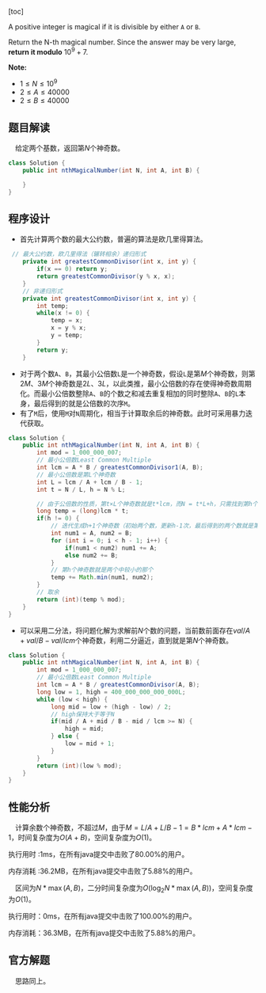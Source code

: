 [toc]

A positive integer is magical if it is divisible by either `A` or `B`.

Return the N-th magical number.  Since the answer may be very large, **return it modulo** $10^9 + 7$.



**Note:**

* $1 \le N \le 10^9$
* $2 \le A \le 40000$
* $2 \le B \le 40000$



## 题目解读

&emsp;给定两个基数，返回第$N$个神奇数。

```java
class Solution {
    public int nthMagicalNumber(int N, int A, int B) {

    }
}
```

## 程序设计

* 首先计算两个数的最大公约数，普遍的算法是欧几里得算法。

```java
 // 最大公约数，欧几里得法（辗转相余）递归形式
    private int greatestCommonDivisor(int x, int y) {
        if(x == 0) return y;
        return greatestCommonDivisor(y % x, x);
    }
    // 非递归形式
    private int greatestCommonDivisor(int x, int y) {
        int temp;
        while(x != 0) {
            temp = x;
            x = y % x;
            y = temp;
        }
        return y;
    }
```

* 对于两个数`A`、`B`，其最小公倍数`L`是一个神奇数，假设`L`是第$M$个神奇数，则第$2M$、$3M$个神奇数是$2L$、$3L$，以此类推，最小公倍数的存在使得神奇数周期化。而最小公倍数整除`A`、`B`的个数之和减去重复相加的同时整除`A`、`B`的`L`本身，最后得到的就是公倍数的次序`M`。
* 有了`M`后，使用`M`对`N`周期化，相当于计算取余后的神奇数。此时可采用暴力迭代获取。

```java
class Solution {
    public int nthMagicalNumber(int N, int A, int B) {
        int mod = 1_000_000_007;
        // 最小公倍数Least Common Multiple
        int lcm = A * B / greatestCommonDivisor1(A, B);
        // 最小公倍数是第L个神奇数
        int L = lcm / A + lcm / B - 1;
        int t = N / L, h = N % L;

        // 由于公倍数的性质，第t×L个神奇数就是t*lcm，而N = t*L+h，只需找到第h个神奇数叠加即是答案
        long temp = (long)lcm * t;
        if(h != 0) {
            // 迭代生成h+1个神奇数（初始两个数，更新h-1次，最后得到的两个数就是第h和第h+1个神奇数）
            int num1 = A, num2 = B;
            for (int i = 0; i < h - 1; i++) {
                if(num1 < num2) num1 += A;
                else num2 += B;
            }
            // 第h个神奇数就是两个中较小的那个
            temp += Math.min(num1, num2);
        }
        // 取余
        return (int)(temp % mod);
    }
}
```

* 可以采用二分法，将问题化解为求解前$N$个数的问题，当前数前面存在$val/A + val/B - val/lcm$个神奇数，利用二分逼近，直到就是第$N$个神奇数。

```java
class Solution {
    public int nthMagicalNumber(int N, int A, int B) {
        int mod = 1_000_000_007;
        // 最小公倍数Least Common Multiple
        int lcm = A * B / greatestCommonDivisor(A, B);
        long low = 1, high = 400_000_000_000_000L;
        while (low < high) {
            long mid = low + (high - low) / 2;
            // high保持大于等于N
            if(mid / A + mid / B - mid / lcm >= N) {
                high = mid;
            } else {
                low = mid + 1;
            }
        }
        return (int)(low % mod);
    }
}
```

## 性能分析

&emsp;计算余数个神奇数，不超过$M$，由于$M = L/A + L/B - 1 = B*lcm + A*lcm - 1$，时间复杂度为$O(A + B)$，空间复杂度为$O(1)$。

执行用时 :1ms，在所有java提交中击败了80.00%的用户。

内存消耗 :36.2MB，在所有java提交中击败了5.88%的用户。

&emsp;区间为$N*\max(A,B)$，二分时间复杂度为$O(\log_2N*\max(A,B))$，空间复杂度为$O(1)$。

执行用时：0ms，在所有java提交中击败了100.00%的用户。

内存消耗：36.3MB，在所有java提交中击败了5.88%的用户。

## 官方解题

&emsp;思路同上。